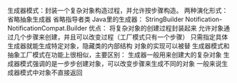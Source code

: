 生成器模式：封装一个复杂对象构造过程，并允许按步骤构造。
两种演化形式：
    省略抽象生成器
    省略指导者类
Java里的生成器：
    StringBuilder
    Notification-NotificationCompat.Builder
优点：
    将复杂对象的创建过程封装起来
    允许对象通过几个步骤来创建，并且可以改变过程（工厂模式只有一个步骤）
    只需指定具体生成器就能生成特定对象，隐藏类的内部结构
    对象的实现可以被替
生成器模式和抽象工厂模式在功能上很相似，主要区别：
    生成器一般用来创建大的复杂对象
    生成器模式强调的是一步步创建对象，可以改变步骤来生成不同的对象
    一般来说生成器模式中对象不直接返回